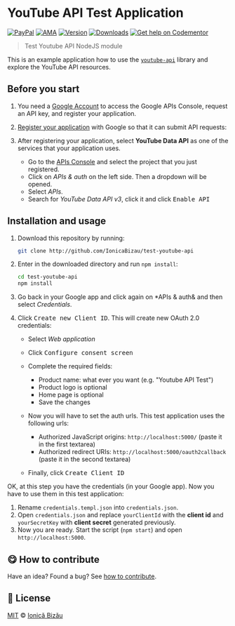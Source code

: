 
# YouTube API Test Application

 [![PayPal](https://img.shields.io/badge/%24-paypal-f39c12.svg)][paypal-donations] [![AMA](https://img.shields.io/badge/ask%20me-anything-1abc9c.svg)](https://github.com/IonicaBizau/ama) [![Version](https://img.shields.io/npm/v/test-youtube-api.svg)](https://www.npmjs.com/package/test-youtube-api) [![Downloads](https://img.shields.io/npm/dt/test-youtube-api.svg)](https://www.npmjs.com/package/test-youtube-api) [![Get help on Codementor](https://cdn.codementor.io/badges/get_help_github.svg)](https://www.codementor.io/johnnyb?utm_source=github&utm_medium=button&utm_term=johnnyb&utm_campaign=github)

> Test Youtube API NodeJS module


This is an example application how to use the [`youtube-api`](https://github.com/IonicaBizau/youtube-api) library and explore the YouTube API resources.

## Before you start

 1. You need a [Google Account](https://www.google.com/accounts/NewAccount) to access the Google APIs Console, request an API key, and register your application.
 2. [Register your application](https://console.developers.google.com/project) with Google so that it can submit API requests:
 3.
    After registering your application, select **YouTube Data API** as one of the services that your application uses.


     - Go to the [APIs Console](https://console.developers.google.com/project) and select the project that you just registered.
     - Click on *APIs & auth* on the left side. Then a dropdown will be opened.
     - Select *APIs*.
     - Search for *YouTube Data API v3*, click it and click <kbd>Enable API</kbd>



## Installation and usage

 1.
    Download this repository by running:

    ```sh
    git clone http://github.com/IonicaBizau/test-youtube-api
    ```
 2.
    Enter in the downloaded directory and run `npm install`:

    ```sh
    cd test-youtube-api
    npm install
    ```
 3. Go back in your Google app and click again on *APIs & auth& and then select *Credentials*.
 4.
    Click <kbd>Create new Client ID</kbd>. This will create new OAuth 2.0 credentials:


     - Select *Web application*
     - Click <kbd>Configure consent screen</kbd>
     - Complete the required fields:

         - Product name: what ever you want (e.g. "Youtube API Test")
         - Product logo is optional
         - Home page is optional
         - Save the changes

     -
        Now you will have to set the auth urls. This test application uses the following urls:


         - Authorized JavaScript origins: `http://localhost:5000/` (paste it in the first textarea)
         - Authorized redirect URIs: `http://localhost:5000/oauth2callback` (paste it in the second textarea)

     - Finally, click <kbd>Create Client ID</kbd>



OK, at this step you have the credentials (in your Google app). Now you have to use them in this test application:


 1. Rename `credentials.templ.json` into `credentials.json`.
 2. Open `credentials.json` and replace `yourClientId` with the **client id** and `yourSecretKey` with **client secret** generated previously.
 3. Now you are ready. Start the script (`npm start`) and open `http://localhost:5000`.


## :yum: How to contribute
Have an idea? Found a bug? See [how to contribute][contributing].


## :scroll: License

[MIT][license] © [Ionică Bizău][website]

[paypal-donations]: https://www.paypal.com/cgi-bin/webscr?cmd=_s-xclick&hosted_button_id=RVXDDLKKLQRJW
[donate-now]: http://i.imgur.com/6cMbHOC.png

[license]: http://showalicense.com/?fullname=Ionic%C4%83%20Biz%C4%83u%20%3Cbizauionica%40gmail.com%3E%20(http%3A%2F%2Fionicabizau.net)&year=2013#license-mit
[website]: http://ionicabizau.net
[contributing]: /CONTRIBUTING.md
[docs]: /DOCUMENTATION.md

